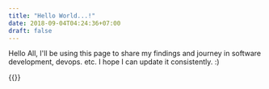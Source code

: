 ```yaml
---
title: "Hello World...!"
date: 2018-09-04T04:24:36+07:00
draft: false
---
```


Hello All, I'll be using this page to share my findings and journey in software development, devops. etc. I hope I can update it consistently. :)

{{<gist zkrhm dba72cf7128830832554dbe13700e14f >}}
